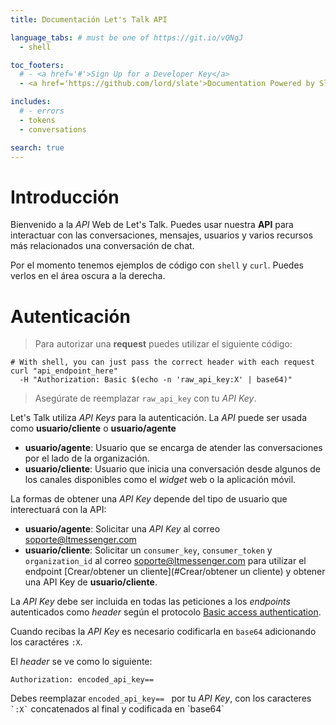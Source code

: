 ```yaml
---
title: Documentación Let's Talk API

language_tabs: # must be one of https://git.io/vQNgJ
  - shell

toc_footers:
  # - <a href='#'>Sign Up for a Developer Key</a>
  - <a href='https://github.com/lord/slate'>Documentation Powered by Slate</a>

includes:
  # - errors
  - tokens
  - conversations

search: true
---
```


# Introducción

Bienvenido a la *API* Web de Let's Talk. Puedes usar nuestra **API** para interactuar con las conversaciones, mensajes, usuarios y varios recursos más relacionados una conversación de chat.

Por el momento tenemos ejemplos de código con `shell` y `curl`. Puedes verlos en el área oscura a la derecha.

# Autenticación

> Para autorizar una **request** puedes utilizar el siguiente código:


```shell
# With shell, you can just pass the correct header with each request
curl "api_endpoint_here"
  -H "Authorization: Basic $(echo -n 'raw_api_key:X' | base64)"
```

> Asegúrate de reemplazar `raw_api_key` con tu *API Key*.

Let's Talk utiliza *API Keys* para la autenticación. La *API* puede ser usada como  **usuario/cliente** o  **usuario/agente**

- **usuario/agente**: Usuario que se encarga de atender las conversaciones por el lado de la organización.
- **usuario/cliente**: Usuario que inicia una conversación desde algunos de los canales disponibles como el *widget* web o la aplicación móvil.

La formas de obtener una *API Key* depende del tipo de usuario que interectuará con la API:

- **usuario/agente**: Solicitar una *API Key* al correo [soporte@ltmessenger.com](mailto:soporte@ltmessenger.com)
- **usuario/cliente**: Solicitar un `consumer_key`, `consumer_token` y `organization_id` al correo [soporte@ltmessenger.com](mailto:soporte@ltmessenger.com) para utilizar el endpoint [Crear/obtener un cliente](#Crear/obtener un cliente) y obtener una API Key de **usuario/cliente**.

La *API Key* debe ser incluida en todas las peticiones a los *endpoints* autenticados como *header* según el protocolo [Basic access authentication](https://en.wikipedia.org/wiki/Basic_access_authentication).

Cuando recibas la *API Key* es necesario codificarla en `base64` adicionando los caractéres `:X`.

El *header* se ve como lo siguiente:

`Authorization: encoded_api_key== `

<aside class="notice">
Debes reemplazar <code>encoded_api_key== </code> por tu <i>API Key</i>, con los caracteres <code>`:X`</code> concatenados al final y codificada en `base64`
</aside>

<!-- # Kittens

## Get All Kittens

```ruby
require 'kittn'

api = Kittn::APIClient.authorize!('meowmeowmeow')
api.kittens.get
```

```python
import kittn

api = kittn.authorize('meowmeowmeow')
api.kittens.get()
```

```shell
curl "http://example.com/api/kittens"
  -H "Authorization: meowmeowmeow"
```

```javascript
const kittn = require('kittn');

let api = kittn.authorize('meowmeowmeow');
let kittens = api.kittens.get();
```

> The above command returns JSON structured like this:

```json
[
  {
    "id": 1,
    "name": "Fluffums",
    "breed": "calico",
    "fluffiness": 6,
    "cuteness": 7
  },
  {
    "id": 2,
    "name": "Max",
    "breed": "unknown",
    "fluffiness": 5,
    "cuteness": 10
  }
]
```

This endpoint retrieves all kittens.

### HTTP Request

`GET http://example.com/api/kittens`

### Query Parameters

Parameter | Default | Description
--------- | ------- | -----------
include_cats | false | If set to true, the result will also include cats.
available | true | If set to false, the result will include kittens that have already been adopted.

<aside class="success">
Remember — a happy kitten is an authenticated kitten!
</aside>

## Get a Specific Kitten

```

```shell
curl "http://example.com/api/kittens/2"
  -H "Authorization: meowmeowmeow"
```


> The above command returns JSON structured like this:

```json
{
  "id": 2,
  "name": "Max",
  "breed": "unknown",
  "fluffiness": 5,
  "cuteness": 10
}
```

This endpoint retrieves a specific kitten.

<aside class="warning">Inside HTML code blocks like this one, you can't use Markdown, so use <code>&lt;code&gt;</code> blocks to denote code.</aside>

### HTTP Request

`GET http://example.com/kittens/<ID>`

### URL Parameters

Parameter | Description
--------- | -----------
ID | The ID of the kitten to retrieve

## Delete a Specific Kitten


```shell
curl "http://example.com/api/kittens/2"
  -X DELETE
  -H "Authorization: meowmeowmeow"
```

> The above command returns JSON structured like this:

```json
{
  "id": 2,
  "deleted" : ":("
}
```

This endpoint deletes a specific kitten.

### HTTP Request

`DELETE http://example.com/kittens/<ID>`

### URL Parameters

Parameter | Description
--------- | -----------
ID | The ID of the kitten to delete -->

